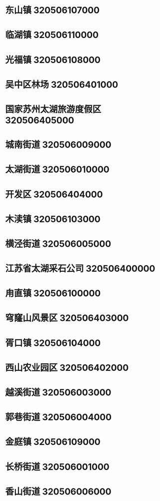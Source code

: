 # 东山镇 320506107000
# 临湖镇 320506110000
# 光福镇 320506108000
# 吴中区林场 320506401000
# 国家苏州太湖旅游度假区 320506405000
# 城南街道 320506009000
# 太湖街道 320506010000
# 开发区 320506404000
# 木渎镇 320506103000
# 横泾街道 320506005000
# 江苏省太湖采石公司 320506400000
# 甪直镇 320506100000
# 穹窿山风景区 320506403000
# 胥口镇 320506104000
# 西山农业园区 320506402000
# 越溪街道 320506003000
# 郭巷街道 320506004000
# 金庭镇 320506109000
# 长桥街道 320506001000
# 香山街道 320506006000

